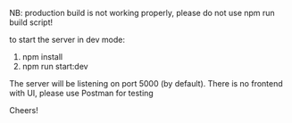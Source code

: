 NB: production build is not working properly, please do not use npm run build script!

to start the server in dev mode:
1. npm install
2. npm run start:dev

The server will be listening on port 5000 (by default). 
There is no frontend with UI, please use Postman for testing

Cheers!